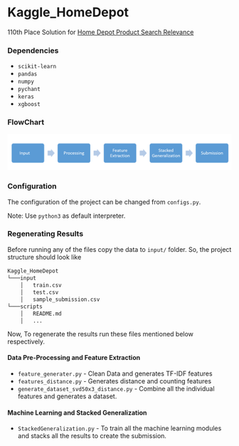 # Kaggle_HomeDepot

110th Place Solution for [Home Depot Product Search Relevance][kaggle_home]

### Dependencies
- `scikit-learn`
- `pandas`
- `numpy`
- `pychant`
- `keras`
- `xgboost`

### FlowChart
![Flow Chart Image](doc/Processing.PNG)

### Configuration
The configuration of the project can be changed from `configs.py`.

Note: Use `python3` as default interpreter.

### Regenerating Results
Before running any of the files copy the data to `input/` folder. So, the project structure should look like

```
Kaggle_HomeDepot
└───input
    │   train.csv
    │   test.csv
    │   sample_submission.csv
└───scripts
    │   README.md
    │   ...
```

Now, To regenerate the results run these files mentioned below respectively.

#### Data Pre-Processing and Feature Extraction

- `feature_generater.py` - Clean Data and generates TF-IDF features
- `features_distance.py` - Generates distance and counting features
- `generate_dataset_svd50x3_distance.py` - Combine all the individual features and generates a dataset.

#### Machine Learning and Stacked Generalization

- `StackedGeneralization.py` - To train all the machine learning modules and stacks all the results to create the submission.

[//]: # (These are reference links used in the body of this note and get stripped out when the markdown processor does its job. There is no need to format nicely because it shouldn't be seen. Thanks SO - http://stackoverflow.com/questions/4823468/store-comments-in-markdown-syntax)


   [kaggle_home]: <https://www.kaggle.com/c/home-depot-product-search-relevance>
